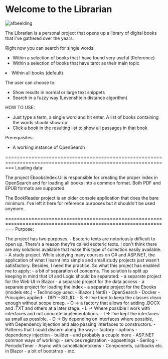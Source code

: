 <h1>Welcome to the Librarian</h1>

![afbeelding](https://github.com/user-attachments/assets/8a2b691f-d792-4331-a1e1-a6455eee5ceb)

The Librarian is a personal project that opens up a library of digital books that I've gathered over the years.

Right now you can search for single words:
<br/>
<ul>
	<li>Within a selection of books that I have found very useful (Reference)</li>
	<li>Within a selection of books that have tarot as their main topic</ul>
	<li>Within all books (default)</li>
</ul>

The user can choose to:
<ul>
<li>Show results in normal or large text snippets</li>
<li>Search in a fuzzy way (Levenshtein distance algorithm)</li>
</ul>

HOW TO USE:
<ul>
<li>Just type a term, a single word and hit enter. A list of books containing the words should show up</li>
<li>Click a book in the resulting list to show all passages in that book</li>
</ul>

Prerequisites:
<ul>
<li>A working instance of OpenSearch</li>
</ul>

===============================================================================================================
Loading data:

The project EbooksIndex.UI is responsible for creating the proper index in OpenSearch and for loading all books into a common format.
Both PDF and EPUB formats are supported.

The BookReader project is an older console application that does the bare minimum. I've left it here for reference purposes but it shouldn't be used anymore.

===============================================================================================================
Purpose:

The project has two purposes.
	- Esoteric texts are notoriously difficult to open up. There's a reason they're called esoteric texts.
	I don't think there are any solutions available that make this type of collection easily available.
	- A study project. While studying many courses on C# and ASP.NET, the application of what I learnt into simple and small study projects just wasn't satisfactory. Besides, I need the practice.
	So what this project has enabled me to apply:
		- a bit of separation of concerns. The solution is split up keeping in mind that UI and Logic should be separated:
			- a separate project for the Web UI in Blazor
			- a separate project for the data access
			- a separate project for loading the index
			- a separate project for the Ebooks (models etc.)
		- Technology used:
			- Blazor (.Net8)
			- OpenSearch
			- Docker
		- Principles applied:
			- DRY
			- SOLID:
				- S -> I've tried to keep the classes clean enough without scope creep.
				- O -> a factory that allows for adding .DOCX and .TXT and others at a later stage.
				- L -> Where possible I work with interfaces and not concrete implementations.
				- I -> I've kept the interfaces as small as possible.
				- D -> By depending on Interfaces where possible, with Dependency injection and also passing interfaces to constructors.
		- Patterns that I could discern along the way:
			- factory
			- options
			- dependency injection
			- builder
			- and probably a couple more
		- ASP.NET common ways of working:
			- services registration
			- appsettings
			- Serilog
			- PeriodicTimer
			- Async with cancellationtokens
			- Components, callbacks etc. in Blazor
			- a bit of bootstrap
			- etc.


			